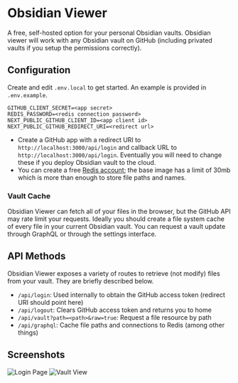# Obsidian Viewer

A free, self-hosted option for your personal Obsidian vaults. Obsidian viewer will work with any Obsidian vault on GitHub (including privated vaults if you setup the permissions correctly).

## Configuration

Create and edit `.env.local` to get started. An example is provided in `.env.example`.

```
GITHUB_CLIENT_SECRET=<app secret>
REDIS_PASSWORD=<redis connection password>
NEXT_PUBLIC_GITHUB_CLIENT_ID=<app client id>
NEXT_PUBLIC_GITHUB_REDIRECT_URI=<redirect url>
```

- Create a GitHub app with a redirect URI to `http://localhost:3000/api/login` and callback URL to `http://localhost:3000/api/login`. Eventually you will need to change these if you deploy Obsidian vault to the cloud.
- You can create a free [Redis account](http://redis.com); the base image has a limit of 30mb which is more than enough to store file paths and names.

### Vault Cache

Obsidian Viewer can fetch all of your files in the browser, but the GitHub API may rate limit your requests. Ideally you should create a file system cache of every file in your current Obsidian vault. You can request a vault update through GraphQL or through the settings interface.

## API Methods

Obsidian Viewer exposes a variety of routes to retrieve (not modify) files from your vault. They are briefly described below.

- `/api/login`: Used internally to obtain the GitHub access token (redirect URI should point here)
- `/api/logout`: Clears GitHub access token and returns you to home
- `/api/vault?path=<path>&raw=true`: Request a file resource by path
- `/api/graphql`: Cache file paths and connections to Redis (among other things)

## Screenshots

![Login Page](/screenshots/Screen%20Shot%202023-01-17%20at%208.48.53%20AM.png)
![Vault View](/screenshots/Screen%20Shot%202023-01-17%20at%208.51.20%20AM.png)
